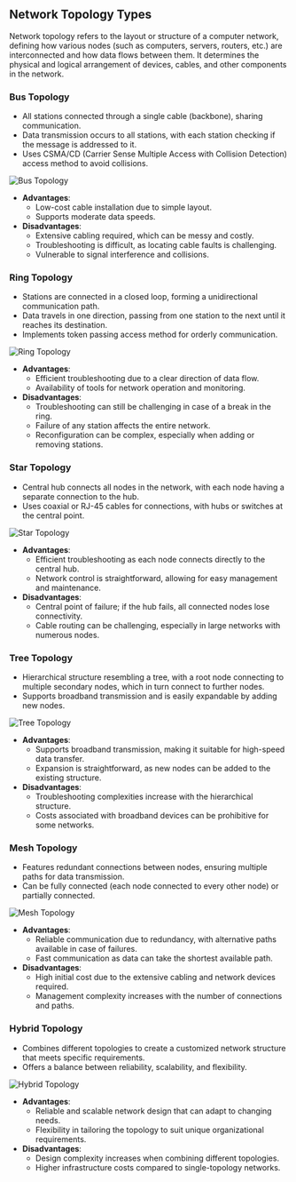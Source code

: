 ## Network Topology Types

Network topology refers to the layout or structure of a computer network, defining how various nodes (such as computers, servers, routers, etc.) are interconnected and how data flows between them. It determines the physical and logical arrangement of devices, cables, and other components in the network.

### Bus Topology
- All stations connected through a single cable (backbone), sharing communication.
- Data transmission occurs to all stations, with each station checking if the message is addressed to it.
- Uses CSMA/CD (Carrier Sense Multiple Access with Collision Detection) access method to avoid collisions.

![Bus Topology](https://static.javatpoint.com/tutorial/computer-network/images/computer-network-topologies-bus-topology.png)

- **Advantages**:
  - Low-cost cable installation due to simple layout.
  - Supports moderate data speeds.
- **Disadvantages**:
  - Extensive cabling required, which can be messy and costly.
  - Troubleshooting is difficult, as locating cable faults is challenging.
  - Vulnerable to signal interference and collisions.

### Ring Topology
- Stations are connected in a closed loop, forming a unidirectional communication path.
- Data travels in one direction, passing from one station to the next until it reaches its destination.
- Implements token passing access method for orderly communication.

![Ring Topology](https://static.javatpoint.com/tutorial/computer-network/images/computer-network-topologies-ring-topology.png)


- **Advantages**:
  - Efficient troubleshooting due to a clear direction of data flow.
  - Availability of tools for network operation and monitoring.
- **Disadvantages**:
  - Troubleshooting can still be challenging in case of a break in the ring.
  - Failure of any station affects the entire network.
  - Reconfiguration can be complex, especially when adding or removing stations.

### Star Topology
- Central hub connects all nodes in the network, with each node having a separate connection to the hub.
- Uses coaxial or RJ-45 cables for connections, with hubs or switches at the central point.

![Star Topology](https://static.javatpoint.com/tutorial/computer-network/images/computer-network-topologies-star-topology.png)


- **Advantages**:
  - Efficient troubleshooting as each node connects directly to the central hub.
  - Network control is straightforward, allowing for easy management and maintenance.
- **Disadvantages**:
  - Central point of failure; if the hub fails, all connected nodes lose connectivity.
  - Cable routing can be challenging, especially in large networks with numerous nodes.

### Tree Topology
- Hierarchical structure resembling a tree, with a root node connecting to multiple secondary nodes, which in turn connect to further nodes.
- Supports broadband transmission and is easily expandable by adding new nodes.

![Tree Topology](https://static.javatpoint.com/tutorial/computer-network/images/computer-network-topologies-tree-topology.png)


- **Advantages**:
  - Supports broadband transmission, making it suitable for high-speed data transfer.
  - Expansion is straightforward, as new nodes can be added to the existing structure.
- **Disadvantages**:
  - Troubleshooting complexities increase with the hierarchical structure.
  - Costs associated with broadband devices can be prohibitive for some networks.

### Mesh Topology
- Features redundant connections between nodes, ensuring multiple paths for data transmission.
- Can be fully connected (each node connected to every other node) or partially connected.

![Mesh Topology](https://static.javatpoint.com/tutorial/computer-network/images/computer-network-topologies-mesh-topology.png)


- **Advantages**:
  - Reliable communication due to redundancy, with alternative paths available in case of failures.
  - Fast communication as data can take the shortest available path.
- **Disadvantages**:
  - High initial cost due to the extensive cabling and network devices required.
  - Management complexity increases with the number of connections and paths.

### Hybrid Topology
- Combines different topologies to create a customized network structure that meets specific requirements.
- Offers a balance between reliability, scalability, and flexibility.

![Hybrid Topology](https://static.javatpoint.com/tutorial/computer-network/images/computer-network-topologies-hybrid-topology.png)


- **Advantages**:
  - Reliable and scalable network design that can adapt to changing needs.
  - Flexibility in tailoring the topology to suit unique organizational requirements.
- **Disadvantages**:
  - Design complexity increases when combining different topologies.
  - Higher infrastructure costs compared to single-topology networks.
